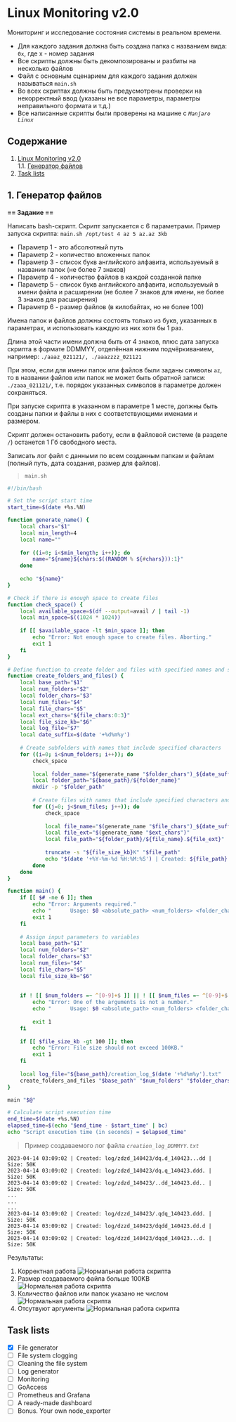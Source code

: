 # Linux Monitoring v2.0

Мониторинг и исследование состояния системы в реальном времени.

- Для каждого задания должна быть создана папка с названием вида: `0x`, где x - номер задания
- Все скрипты должны быть декомпозированы и разбиты на несколько файлов
- Файл с основным сценарием для каждого задания должен называться `main.sh`
- Во всех скриптах должны быть предусмотрены проверки на некорректный ввод (указаны не все параметры, параметры неправильного формата и т.д.)
- Все написанные скрипты были проверены на машине с *`Manjaro Linux`*

## Содержание

1. [Linux Monitoring v2.0](#linux-monitoring-v20) \
    1.1. [Генератор файлов](#1-генератор-файлов)
2. [Task lists](#task-lists)

## 1. Генератор файлов

**== Задание ==**

Написать bash-скрипт. Скрипт запускается с 6 параметрами.
Пример запуска скрипта: `main.sh /opt/test 4 az 5 az.az 3kb`

- Параметр 1 - это абсолютный путь
- Параметр 2 - количество вложенных папок
- Параметр 3 - список букв английского алфавита, используемый в названии папок (не более 7 знаков)
- Параметр 4 - количество файлов в каждой созданной папке
- Параметр 5 - список букв английского алфавита, используемый в имени файла и расширении (не более 7 знаков для имени, не более 3 знаков для расширения)
- Параметр 6 - размер файлов (в килобайтах, но не более 100)

Имена папок и файлов должны состоять только из букв, указанных в параметрах, и использовать каждую из них хотя бы 1 раз.

Длина этой части имени должна быть от 4 знаков, плюс дата запуска скрипта в формате DDMMYY, отделённая нижним подчёркиванием, например: `./aaaz_021121/, ./aaazzzz_021121`

При этом, если для имени папок или файлов были заданы символы `az`, то в названии файлов или папок не может быть обратной записи: `./zaaa_021121/`, т.е. порядок указанных символов в параметре должен сохраняться.

При запуске скрипта в указанном в параметре 1 месте, должны быть созданы папки и файлы в них с соответствующими именами и размером.

Скрипт должен остановить работу, если в файловой системе (в разделе `/`) останется 1 Гб свободного места.

Записать лог файл с данными по всем созданным папкам и файлам (полный путь, дата создания, размер для файлов).

> `main.sh`

``` bash
#!/bin/bash

# Set the script start time
start_time=$(date +%s.%N)

function generate_name() {
    local chars="$1"
    local min_length=4
    local name=""
    
    for ((i=0; i<$min_length; i++)); do
        name="${name}${chars:$((RANDOM % ${#chars})):1}"
    done
    
    echo "${name}"
}

# Check if there is enough space to create files
function check_space() {
    local available_space=$(df --output=avail / | tail -1)
    local min_space=$((1024 * 1024))
    
    if [[ $available_space -lt $min_space ]]; then
        echo "Error: Not enough space to create files. Aborting."
        exit 1
    fi
}

# Define function to create folder and files with specified names and size
function create_folders_and_files() {
    local base_path="$1"
    local num_folders="$2"
    local folder_chars="$3"
    local num_files="$4"
    local file_chars="$5"
    local ext_chars="${file_chars:0:3}"
    local file_size_kb="$6"
    local log_file="$7"
    local date_suffix=$(date '+%d%m%y')
    
    # Create subfolders with names that include specified characters
    for ((i=0; i<$num_folders; i++)); do
        check_space
        
        local folder_name="$(generate_name "$folder_chars")_${date_suffix}"
        local folder_path="${base_path}/${folder_name}"
        mkdir -p "$folder_path"
        
        # Create files with names that include specified characters and specified size
        for ((j=0; j<$num_files; j++)); do
            check_space
            
            local file_name="$(generate_name "$file_chars")_${date_suffix}"
            local file_ext="$(generate_name "$ext_chars")"
            local file_path="${folder_path}/${file_name}.${file_ext}"
            
            truncate -s "${file_size_kb}K" "$file_path"
            echo "$(date '+%Y-%m-%d %H:%M:%S') | Created: ${file_path} | Size: ${file_size_kb}K" >> "$log_file"
        done
    done
}

function main() {
    if [[ $# -ne 6 ]]; then
        echo "Error: Arguments required."
        echo "      Usage: $0 <absolute_path> <num_folders> <folder_chars> <num_files> <file_chars> <file_size_kb>"
        exit 1
    fi
    
    # Assign input parameters to variables
    local base_path="$1"
    local num_folders="$2"
    local folder_chars="$3"
    local num_files="$4"
    local file_chars="$5"
    local file_size_kb="$6"
    
    
    if ! [[ $num_folders =~ ^[0-9]+$ ]] || ! [[ $num_files =~ ^[0-9]+$ ]] || ! [[ $file_size_kb =~ ^[0-9]+$ ]]; then
        echo "Error: One of the arguments is not a number."
        echo "      Usage: $0 <absolute_path> <num_folders> <folder_chars> <num_files> <file_chars> <file_size_kb>"
        
        exit 1
    fi
    
    if [[ $file_size_kb -gt 100 ]]; then
        echo "Error: File size should not exceed 100KB."
        exit 1
    fi
    
    local log_file="${base_path}/creation_log_$(date '+%d%m%y').txt"
    create_folders_and_files "$base_path" "$num_folders" "$folder_chars" "$num_files" "$file_chars" "$file_size_kb" "$log_file"
}

main "$@"

# Calculate script execution time
end_time=$(date +%s.%N)
elapsed_time=$(echo "$end_time - $start_time" | bc)
echo "Script execution time (in seconds) = $elapsed_time"
```

> Пример создаваемого лог файла *`creation_log_DDMMYY.txt`*

``` text
2023-04-14 03:09:02 | Created: log/zdzd_140423/dq.d_140423...dd | Size: 50K
2023-04-14 03:09:02 | Created: log/zdzd_140423/dq.q_140423.ddd. | Size: 50K
2023-04-14 03:09:02 | Created: log/zdzd_140423/..dd_140423.dd.. | Size: 50K
...
...
...
2023-04-14 03:09:02 | Created: log/dzzd_140423/.qdq_140423.ddd. | Size: 50K
2023-04-14 03:09:02 | Created: log/dzzd_140423/dqdd_140423.dd.d | Size: 50K
2023-04-14 03:09:02 | Created: log/dzzd_140423/dqqd_140423...d. | Size: 50K
```

Результаты:
1. Корректная работа
![Нормальная работа скрипта](./assets/lm_2_01_01.png)
2. Размер создаваемого файла больше 100KB
![Нормальная работа скрипта](./assets/lm_2_01_02.png)
3. Количество файлов или папок указано не числом
![Нормальная работа скрипта](./assets/lm_2_01_03.png)
4. Отсутвуют аргументы
![Нормальная работа скрипта](./assets/lm_2_01_04.png)

## Task lists

- [x] File generator
- [ ] File system clogging
- [ ] Cleaning the file system
- [ ] Log generator
- [ ] Monitoring
- [ ] GoAccess
- [ ] Prometheus and Grafana
- [ ] A ready-made dashboard
- [ ] Bonus. Your own node_exporter
